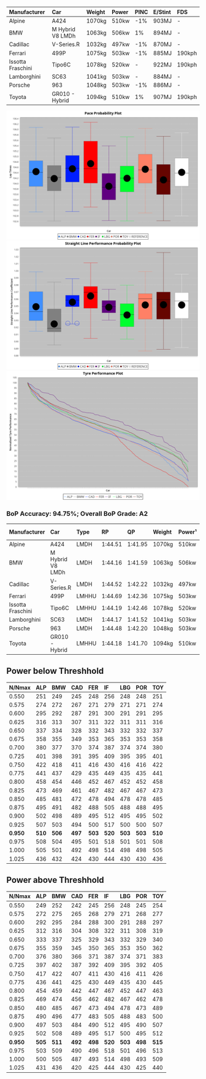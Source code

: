 |Manufacturer|Car|Weight|Power|PINC|E/Stint|FDS|
|:-|:-|:-|:-|:-|:-|:-|
|Alpine|A424|1070kg|510kw|-1%|903MJ|-|
|BMW|M Hybrid V8 LMDh|1063kg|506kw|1%|894MJ|-|
|Cadillac|V-Series.R|1032kg|497kw|-1%|870MJ|-|
|Ferrari|499P|1075kg|503kw|-1%|885MJ|190kph|
|Issotta Fraschini|Tipo6C|1078kg|520kw|-|922MJ|190kph|
|Lamborghini|SC63|1041kg|503kw|-|884MJ|-|
|Porsche|963|1048kg|503kw|-1%|886MJ|-|
|Toyota|GR010 - Hybrid|1094kg|510kw|1%|907MJ|190kph|

![PACECHART](./IMG/ACOMETHOD.png)
![STRAIGHTLINEPERFORMANCECHART](./IMG/ACOMETHOD_sp.png)
![TYREPERFORMANCECHART](./IMG/ACOMETHOD_tw.png)

### BoP Accuracy: 94.75%; Overall BoP Grade: A2
|Manufacturer|Car|Type|RP|QP|Weight|Power¹|Threshhold|PINC|Power²|E/Stint|AVG Vmax|FDS|RDLC|L/Stint|BOP-Grade|ModelAccuracy|ModelPoints|Match%|
|:-|:-|:-|:-|:-|:-|:-|:-|:-|:-|:-|:-|:-|:-|:-|:-|:-|:-|:-|
|Alpine|A424|LMDH|1:44.51|1:41.95|1070kg|510kw|210.0kph|-1%|505kw|903MJ|293.75kph|-|1.00|33|~A1|81.46%|523|97.59%|
|BMW|M Hybrid V8 LMDh|LMDH|1:44.16|1:41.59|1063kg|506kw|210.0kph|1%|511kw|894MJ|290.40kph|-|1.01|33|-A2|98.60%|1690|90.13%|
|Cadillac|V-Series.R|LMDH|1:44.52|1:42.22|1032kg|497kw|210.0kph|-1%|492kw|870MJ|294.35kph|-|1.03|33|+B1|98.38%|1765|88.85%|
|Ferrari|499P|LMHHU|1:44.69|1:42.36|1075kg|503kw|210.0kph|-1%|498kw|885MJ|295.39kph|190kph|1.02|33|~A1|92.24%|2247|97.74%|
|Issotta Fraschini|Tipo6C|LMHHU|1:44.19|1:42.46|1078kg|520kw|210.0kph|-|520kw|922MJ|294.29kph|190kph|1.03|33|+A2|66.67%|96|92.25%|
|Lamborghini|SC63|LMDH|1:44.17|1:41.52|1041kg|503kw|210.0kph|-|503kw|884MJ|292.64kph|-|1.05|33|-A2|96.77%|419|92.49%|
|Porsche|963|LMDH|1:44.48|1:42.20|1048kg|503kw|210.0kph|-1%|498kw|886MJ|294.38kph|-|1.02|33|~A1|96.81%|5438|100.00%|
|Toyota|GR010 - Hybrid|LMHHU|1:44.18|1:41.70|1094kg|510kw|210.0kph|1%|515kw|907MJ|293.87kph|190kph|1.00|33|~A1|86.04%|1751|98.94%|

## Power below Threshhold
|N/Nmax|ALP|BMW|CAD|FER|IF|LBG|POR|TOY|
|:-|:-|:-|:-|:-|:-|:-|:-|:-|
|0.550|251|249|245|248|256|248|248|251|
|0.575|274|272|267|271|279|271|271|274|
|0.600|295|292|287|291|300|291|291|295|
|0.625|316|313|307|311|322|311|311|316|
|0.650|337|334|328|332|343|332|332|337|
|0.675|358|355|349|353|365|353|353|358|
|0.700|380|377|370|374|387|374|374|380|
|0.725|401|398|391|395|409|395|395|401|
|0.750|422|418|411|416|430|416|416|422|
|0.775|441|437|429|435|449|435|435|441|
|0.800|458|454|446|452|467|452|452|458|
|0.825|473|469|461|467|482|467|467|473|
|0.850|485|481|472|478|494|478|478|485|
|0.875|495|491|482|488|505|488|488|495|
|0.900|502|498|489|495|512|495|495|502|
|0.925|507|503|494|500|517|500|500|507|
|**0.950**|**510**|**506**|**497**|**503**|**520**|**503**|**503**|**510**|
|0.975|508|504|495|501|518|501|501|508|
|1.000|505|501|492|498|514|498|498|505|
|1.025|436|432|424|430|444|430|430|436|

## Power above Threshhold
|N/Nmax|ALP|BMW|CAD|FER|IF|LBG|POR|TOY|
|:-|:-|:-|:-|:-|:-|:-|:-|:-|
|0.550|249|252|242|245|256|248|245|254|
|0.575|272|275|265|268|279|271|268|277|
|0.600|292|295|284|288|300|291|288|297|
|0.625|312|316|304|308|322|311|308|319|
|0.650|333|337|325|329|343|332|329|340|
|0.675|355|359|345|350|365|353|350|362|
|0.700|376|380|366|371|387|374|371|383|
|0.725|397|402|387|392|409|395|392|405|
|0.750|417|422|407|411|430|416|411|426|
|0.775|436|441|425|430|449|435|430|445|
|0.800|454|459|442|447|467|452|447|463|
|0.825|469|474|456|462|482|467|462|478|
|0.850|480|485|467|473|494|478|473|489|
|0.875|490|496|477|483|505|488|483|500|
|0.900|497|503|484|490|512|495|490|507|
|0.925|502|508|489|495|517|500|495|512|
|**0.950**|**505**|**511**|**492**|**498**|**520**|**503**|**498**|**515**|
|0.975|503|509|490|496|518|501|496|513|
|1.000|500|505|487|493|514|498|493|509|
|1.025|431|436|420|425|444|430|425|440|
